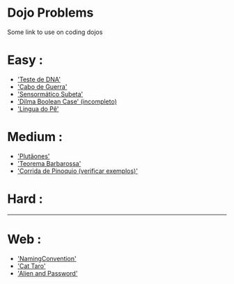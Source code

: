 # Dojo Problems
Some link to use on coding dojos


Easy :
=====
* ['Teste de DNA'](https://github.com/jonatasemidio/dojo_problems/blob/master/testededna.md)
* ['Cabo de Guerra'](https://github.com/jonatasemidio/dojo_problems/blob/master/cabo-de-guerra.md)
* ['Sensormático Subeta'](https://github.com/jonatasemidio/dojo_problems/blob/master/sensormatico_subeta.md)
* ['Dilma Boolean Case' (incompleto)](https://github.com/jonatasemidio/dojo_problems/blob/master/dilma-boolean-case.md)
* ['Lingua do Pê'](https://github.com/jonatasemidio/dojo_problems/blob/master/lingua-do-pe.md)

Medium :
=======
* ['Plutãones'](https://github.com/jonatasemidio/dojo_problems/blob/master/plutanes.md)
* ['Teorema Barbarossa'](https://github.com/jonatasemidio/dojo_problems/blob/master/teorema_barbarossa.md)
* ['Corrida de Pinoquio (verificar exemplos)'](https://github.com/jonatasemidio/dojo_problems/blob/master/corrida-de-pinoquio.md)

Hard :
=====

---

Web :
=====
* ['NamingConvention'](http://community.topcoder.com/stat?c=problem_statement&pm=13521)
* ['Cat Taro'](http://community.topcoder.com/stat?c=problem_statement&pm=13006)
* ['Alien and Password'](http://community.topcoder.com/stat?c=problem_statement&pm=12950)

